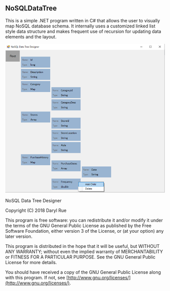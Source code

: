 ## NoSQLDataTree

This is a simple .NET program written in C# that allows the user to visually map NoSQL database schema. It internally uses a customized linked list style data structure and makes frequent use of recursion for updating data elements and the layout.


![](docs/screenshot.png)

NoSQL Data Tree Designer

Copyright (C) 2018  Daryl Rue

This program is free software: you can redistribute it and/or modify
it under the terms of the GNU General Public License as published by
the Free Software Foundation, either version 3 of the License, or
(at your option) any later version.

This program is distributed in the hope that it will be useful,
but WITHOUT ANY WARRANTY; without even the implied warranty of
MERCHANTABILITY or FITNESS FOR A PARTICULAR PURPOSE.  See the
GNU General Public License for more details.

You should have received a copy of the GNU General Public License
along with this program.  If not, see [http://www.gnu.org/licenses/](http://www.gnu.org/licenses/).
